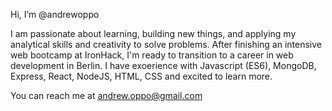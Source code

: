 Hi, I’m @andrewoppo

I am passionate about learning, building new things, and applying my analytical skills and creativity to solve problems.
After finishing an intensive web bootcamp at IronHack, I'm ready to transition to a career in web development in Berlin. 
I have exoerience with Javascript (ES6), MongoDB, Express, React, NodeJS, HTML, CSS and excited to learn more.

You can reach me at andrew.oppo@gmail.com


